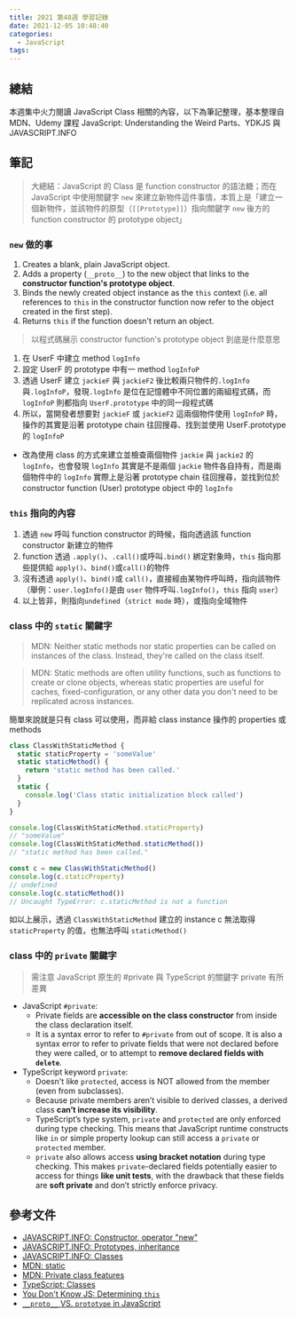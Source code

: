 ```yaml
---
title: 2021 第48週 學習記錄
date: 2021-12-05 10:48:40
categories:
  - JavaScript
tags:
---
```


## 總結

本週集中火力閱讀 JavaScript Class 相關的內容，以下為筆記整理，基本整理自 MDN、Udemy 課程 JavaScript: Understanding the Weird Parts、YDKJS 與 JAVASCRIPT.INFO

## 筆記

> 大總結：JavaScript 的 Class 是 function constructor 的語法糖；而在 JavaScript 中使用關鍵字 `new` 來建立新物件這件事情，本質上是「建立一個新物件，並該物件的原型（`[[Prototype]]`）指向關鍵字 `new` 後方的 function constructor 的 prototype object」

### `new` 做的事

1. Creates a blank, plain JavaScript object.
1. Adds a property (`__proto__`) to the new object that links to the **constructor function's prototype object**.
1. Binds the newly created object instance as the `this` context (i.e. all references to `this` in the constructor function now refer to the object created in the first step).
1. Returns `this` if the function doesn't return an object.

> 以程式碼展示 constructor function's prototype object 到底是什麼意思

<script src="https://gist.github.com/tzynwang/10863be3efdd0ad7256f7b63b7b428a0.js"></script>

1. 在 UserF 中建立 method `logInfo`
1. 設定 UserF 的 prototype 中有一 method `logInfoP`
1. 透過 UserF 建立 `jackieF` 與 `jackieF2` 後比較兩只物件的`.logInfo` 與`.logInfoP`，發現`.logInfo` 是位在記憶體中不同位置的兩組程式碼，而 `logInfoP` 則都指向 `UserF.prototype` 中的同一段程式碼
1. 所以，當開發者想要對 `jackieF` 或 `jackieF2` 這兩個物件使用 `logInfoP` 時，操作的其實是沿著 prototype chain 往回搜尋、找到並使用 UserF.prototype 的 `logInfoP`

<script src="https://gist.github.com/tzynwang/27744405dbd062612c649134907dabb8.js"></script>

- 改為使用 class 的方式來建立並檢查兩個物件 `jackie` 與 `jackie2` 的 `logInfo`，也會發現 `logInfo` 其實是不是兩個 `jackie` 物件各自持有，而是兩個物件中的 `logInfo` 實際上是沿著 prototype chain 往回搜尋，並找到位於 constructor function (User) prototype object 中的 `logInfo`

### `this` 指向的內容

1. 透過 `new` 呼叫 function constructor 的時候，指向透過該 function constructor 新建立的物件
1. function 透過 `.apply()`、`.call()`或呼叫`.bind()` 綁定對象時，`this` 指向那些提供給 `apply()`、`bind()`或`call()`的物件
1. 沒有透過 `apply()`、`bind()`或 `call()`，直接經由某物件呼叫時，指向該物件（舉例：`user.logInfo()`是由 `user` 物件呼叫`.logInfo()`，`this` 指向 `user`）
1. 以上皆非，則指向`undefined`（`strict mode` 時），或指向全域物件

### class 中的 `static` 關鍵字

> MDN: Neither static methods nor static properties can be called on instances of the class. Instead, they're called on the class itself.

> MDN: Static methods are often utility functions, such as functions to create or clone objects, whereas static properties are useful for caches, fixed-configuration, or any other data you don't need to be replicated across instances.

簡單來說就是只有 class 可以使用，而非給 class instance 操作的 properties 或 methods

```js
class ClassWithStaticMethod {
  static staticProperty = 'someValue'
  static staticMethod() {
    return 'static method has been called.'
  }
  static {
    console.log('Class static initialization block called')
  }
}

console.log(ClassWithStaticMethod.staticProperty)
// "someValue"
console.log(ClassWithStaticMethod.staticMethod())
// "static method has been called."

const c = new ClassWithStaticMethod()
console.log(c.staticProperty)
// undefined
console.log(c.staticMethod())
// Uncaught TypeError: c.staticMethod is not a function
```

如以上展示，透過 `ClassWithStaticMethod` 建立的 instance c 無法取得 `staticProperty` 的值，也無法呼叫 `staticMethod()`

### class 中的 `private` 關鍵字

> 需注意 JavaScript 原生的 #private 與 TypeScript 的關鍵字 private 有所差異

- JavaScript `#private`: 
  - Private fields are **accessible on the class constructor** from inside the class declaration itself.
  - It is a syntax error to refer to `#private` from out of scope. It is also a syntax error to refer to private fields that were not declared before they were called, or to attempt to **remove declared fields with `delete`**.
- TypeScript keyword `private`: 
  - Doesn't like `protected`, access is NOT allowed from the member (even from subclasses).
  - Because private members aren’t visible to derived classes, a derived class **can’t increase its visibility**.
  - TypeScript’s type system, `private` and `protected` are only enforced during type checking. This means that JavaScript runtime constructs like `in` or simple property lookup can still access a `private` or `protected` member.
  - `private` also allows access **using bracket notation** during type checking. This makes `private`-declared fields potentially easier to access for things **like unit tests**, with the drawback that these fields are **soft private** and don’t strictly enforce privacy.

## 參考文件

- [JAVASCRIPT.INFO: Constructor, operator "new"](https://javascript.info/constructor-new)
- [JAVASCRIPT.INFO: Prototypes, inheritance](https://javascript.info/prototypes)
- [JAVASCRIPT.INFO: Classes](https://javascript.info/classes)
- [MDN: static](https://developer.mozilla.org/en-US/docs/Web/JavaScript/Reference/Classes/static)
- [MDN: Private class features](https://developer.mozilla.org/en-US/docs/Web/JavaScript/Reference/Classes/Private_class_fields)
- [TypeScript: Classes](https://www.typescriptlang.org/docs/handbook/2/classes.html)
- [You Don't Know JS: Determining `this`](https://github.com/getify/You-Dont-Know-JS/blob/1st-ed/this%20%26%20object%20prototypes/ch2.md#determining-this)
- [`__proto__` VS. `prototype` in JavaScript](https://stackoverflow.com/questions/9959727/proto-vs-prototype-in-javascript)
